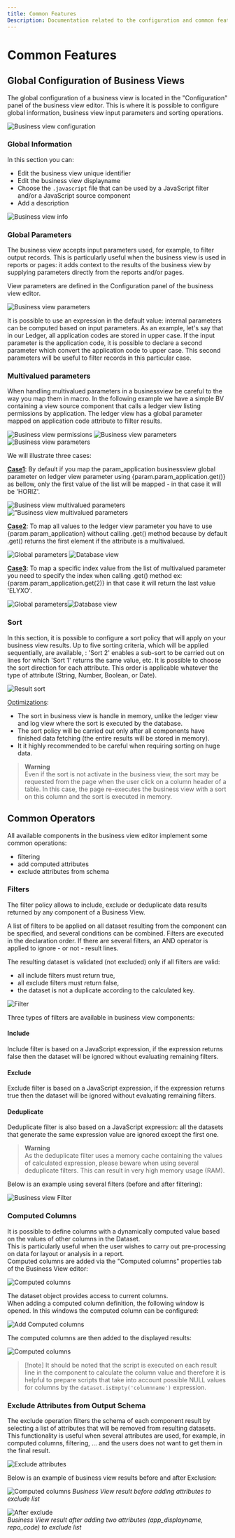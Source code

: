 ```yaml
---
title: Common Features
Description: Documentation related to the configuration and common features of business view
---
```


# Common Features

## Global Configuration of Business Views  

The global configuration of a business view is located in the "Configuration" panel of the business view editor. This is where it is possible to configure global information, business view input parameters and sorting operations.

![Business view configuration](./common-features/images/bv_global_config.png "Business view configuration")

### Global Information  

In this section you can:

- Edit the business view unique identifier  
- Edit the business view displayname
- Choose the `.javascript` file that can be used by a JavaScript filter and/or a JavaScript source component
- Add a description

![Business view info](./common-features/images/bv_info.png "Business view info")

### Global Parameters  

The business view accepts input parameters used, for example, to filter output records. This is particularly useful when the business view is used in reports or pages: it adds context to the results of the business view by supplying parameters directly from the reports and/or pages.

View parameters are defined in the Configuration panel of the business view editor.

![Business view parameters](./common-features/images/bv_params.png "Business view parameters")

It is possible to use an expression in the default value: internal parameters can be computed based on input parameters.
As an example, let's say that in our Ledger, all application codes are stored in upper case. If the input parameter is the application code, it is possible to declare a second parameter which convert the application code to upper case. This second parameters will be useful to filter records in this particular case.  

### Multivalued parameters

When handling multivalued parameters in a businessview be careful to the way you map them in macro. In the following example we have a simple BV containing a view source component that calls a ledger view listing permissions by application. The ledger view has a global parameter mapped on application code attribute to fillter results.  

![Business view permissions](./common-features/images/g2.png "Business view permissions")
![Business view parameters](./common-features/images/g1.png "Business view parameters")
![Business view parameters](./common-features/images/g13.png "Business view parameters")

We will illustrate three cases:

**<u>Case1</u>**: By default if you map the param\_application businessview global parameter on ledger view parameter using {param.param\_application.get()} as bellow, only the first value of the list will be mapped - in that case it will be 'HORIZ'.

![Business view multivalued parameters](./common-features/images/c12.png "Business view multivalued parameters")!["Business view multivalued parameters](./common-features/images/c11.png "Business view multivalued parameters")

**<u>Case2</u>**: To map all values to the ledger view parameter you have to use {param.param\_application} without calling .get() method because by default .get() returns the first element if the attribute is a multivalued.

![Global parameters](./common-features/images/c22.png "Global parameters")
![Database view](./common-features/images/c21.png "Database view ")

**<u>Case3</u>**: To map a specific index value from the list of multivalued parameter you need to specify the index when calling .get() method ex: {param.param\_application.get(2)} in that case it will return the last value 'ELYXO'.

![Global parameters](./common-features/images/c32.png "Global parameters")![Database view](./common-features/images/c31.png "Database view ")

### Sort  

In this section, it is possible to configure a sort policy that will apply on your business view results. Up to five sorting criteria, which will be applied sequentially, are available, : 'Sort 2' enables a sub-sort to be carried out on lines for which 'Sort 1' returns the same value, etc. It is possible to choose the sort direction for each attribute. This order is applicable whatever the type of attribute (String, Number, Boolean, or Date).  

![Result sort](./common-features/images/bv_sort.png "Result sort")

<u>Optimizations</u>:

- The sort in business view is handle in memory, unlike the ledger view and log view where the sort is executed by the database.
- The sort policy will be carried out only after all components have finished data fetching (the entire results will be stored in memory).
- It it highly recommended to be careful when requiring sorting on huge data.

>**Warning** <br> Even if the sort is not activate in the business view, the sort may be requested from the page when the user click on a column header of a table. In this case, the page re-executes the business view with a sort on this column and the sort is executed in memory.

## Common Operators

All available components in the business view editor implement some common operations:

- filtering  
- add computed attributes  
- exclude attributes from schema  

### Filters  

The filter policy allows to include, exclude or deduplicate data results returned by any component of a Business View.

A list of filters to be applied on all dataset resulting from the component can be specified, and several conditions can be combined. Filters are executed in the declaration order. If there are several filters, an AND operator is applied to ignore - or not - result lines.

The resulting dataset is validated (not excluded) only if all filters are valid:

- all include filters must return true,  
- all exclude filters must return false,  
- the dataset is not a duplicate according to the calculated key.

![Filter](./common-features/images/filtring.png "Filter")

Three types of filters are available in business view components:

#### Include

Include filter is based on a JavaScript expression, if the expression returns false then the dataset will be ignored without evaluating remaining filters.

#### Exclude

Exclude filter is based on a JavaScript expression, if the expression returns true then the dataset will be ignored without evaluating remaining filters.

#### Deduplicate

Deduplicate filter is also based on a JavaScript expression: all the datasets that generate the same expression value are ignored except the first one.

>**Warning** <br> As the deduplicate filter uses a memory cache containing the values of calculated expression, please beware when using several deduplicate filters. This can result in very high memory usage (RAM).

Below is an example using several filters (before and after filtering):

![Business view Filter](./common-features/images/bv_filter.png "Business view Filter")

### Computed Columns

It is possible to define columns with a dynamically computed value based on the values of other columns in the Dataset.  
This is particularly useful when the user wishes to carry out pre-processing on data for layout or analysis in a report.  
Computed columns are added via the "Computed columns" properties tab of the Business View editor:

![Computed columns](./common-features/images/ccolumns_list.png "Computed columns")

The dataset object provides access to current columns.   
When adding a computed column definition, the following window is opened. In this windows the computed column can be configured:

![Add Computed columns](./common-features/images/add_computedc.png "Add Computed columns")

The computed columns are then added to the displayed results:

![Computed columns](./common-features/images/computedcolumns.png "Computed columns")

> [!note] It should be noted that the script is executed on each result line in the component to calculate the column value and therefore it is helpful to prepare scripts that take into account possible NULL values for columns by the `dataset.isEmpty('columnname')` expression.

### Exclude Attributes from Output Schema

The exclude operation filters the schema of each component result by selecting a list of attributes that will be removed from resulting datasets. This functionality is useful when several attributes are used, for example, in computed columns, filtering, ... and the users does not want to get them in the final result.

![Exclude attributes](./common-features/images/exclude.png "Exclude attributes")

Below is an example of business view results before and after Exclusion:  

![Computed columns](./common-features/images/computedcolumns.png "Computed columns")
_Business View result before adding attributes to exclude list_  

![After exclude](./common-features/images/after_exclude.png "After exclude")
<br>_Business View result after adding two attributes (app\_displayname, repo\_code) to exclude list_  
